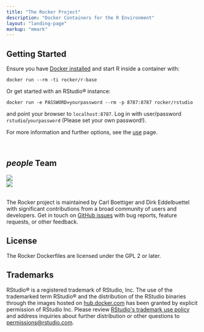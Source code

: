 ```yaml
---
title: "The Rocker Project"
description: "Docker Containers for the R Environment"
layout: "landing-page"
markup: "mmark"
---
```



## <i class="fa fa-rocket"></i> Getting Started ##

Ensure you have [Docker installed](https://docs.docker.com/installation/) and start R inside a container with: 

```
docker run --rm -ti rocker/r-base
```

Or get started with an RStudio® instance:

```
docker run -e PASSWORD=yourpassword --rm -p 8787:8787 rocker/rstudio
```

and point your browser to `localhost:8787`.  Log in with user/password `rstudio`/`yourpassword` (Please set your own password!).  

For more information and further options, see the [use](/use) page.


&nbsp;
<div class="section">
<h2> <i class="material-icons">people</i> Team </h2>
<div class = "row">
<div class="col-md-4 col-md-offset-2">
<a href="https://twitter.com/cboettig"><img class="img-circle img-raised img-responsive center-block" src="/img/cboettig.jpg"/></a>
</div>
<div class="col-md-4">
<a href="https://twitter.com/eddelbuettel"><img class="img-circle img-raised img-responsive center-block" src="/img/edd.jpg"/></a>
</div>
</div>
<br/>


The Rocker project is maintained by Carl Boettiger and Dirk Eddelbuettel with significant contributions from a broad community of users and developers. Get in touch on [GitHub issues](https://github.com/rocker-org/rocker/issues) with bug reports, feature requests, or other feedback. 

</div>



## <i class="fa fa-balance-scale"></i> License ##

The Rocker Dockerfiles are licensed under the GPL 2 or later.

##  <i class="fa fa-trademark"></i> Trademarks ##

RStudio® is a registered trademark of RStudio, Inc.  The use of the trademarked term RStudio® and the distribution of the RStudio binaries through the images hosted on [hub.docker.com](https://registry.hub.docker.com/) has been granted by explicit permission of RStudio Inc.  Please review [RStudio's trademark use policy](http://www.rstudio.com/about/trademark/) and address inquiries about further distribution or other questions to [permissions@rstudio.com](emailto:permissions@rstudio.com).


